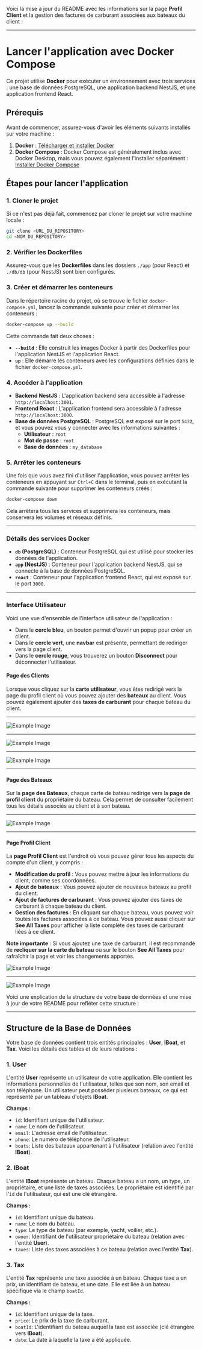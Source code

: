 Voici la mise à jour du README avec les informations sur la page **Profil Client** et la gestion des factures de carburant associées aux bateaux du client :

---

# Lancer l'application avec Docker Compose

Ce projet utilise **Docker** pour exécuter un environnement avec trois services : une base de données PostgreSQL, une application backend NestJS, et une application frontend React.

## Prérequis

Avant de commencer, assurez-vous d'avoir les éléments suivants installés sur votre machine :

1. **Docker** : [Télécharger et installer Docker](https://www.docker.com/get-started)
2. **Docker Compose** : Docker Compose est généralement inclus avec Docker Desktop, mais vous pouvez également l'installer séparément : [Installer Docker Compose](https://docs.docker.com/compose/install/)

## Étapes pour lancer l'application

### 1. Cloner le projet

Si ce n'est pas déjà fait, commencez par cloner le projet sur votre machine locale :

```bash
git clone <URL_DU_REPOSITORY>
cd <NOM_DU_REPOSITORY>
```

### 2. Vérifier les Dockerfiles

Assurez-vous que les **Dockerfiles** dans les dossiers `./app` (pour React) et `./db/db` (pour NestJS) sont bien configurés.

### 3. Créer et démarrer les conteneurs

Dans le répertoire racine du projet, où se trouve le fichier `docker-compose.yml`, lancez la commande suivante pour créer et démarrer les conteneurs :

```bash
docker-compose up --build
```

Cette commande fait deux choses :
- **`--build`** : Elle construit les images Docker à partir des Dockerfiles pour l'application NestJS et l'application React.
- **`up`** : Elle démarre les conteneurs avec les configurations définies dans le fichier `docker-compose.yml`.

### 4. Accéder à l'application

- **Backend NestJS** : L'application backend sera accessible à l'adresse `http://localhost:3001`.
- **Frontend React** : L'application frontend sera accessible à l'adresse `http://localhost:3000`.
- **Base de données PostgreSQL** : PostgreSQL est exposé sur le port `5432`, et vous pouvez vous y connecter avec les informations suivantes :
  - **Utilisateur** : `root`
  - **Mot de passe** : `root`
  - **Base de données** : `my_database`

### 5. Arrêter les conteneurs

Une fois que vous avez fini d'utiliser l'application, vous pouvez arrêter les conteneurs en appuyant sur `Ctrl+C` dans le terminal, puis en exécutant la commande suivante pour supprimer les conteneurs créés :

```bash
docker-compose down
```

Cela arrêtera tous les services et supprimera les conteneurs, mais conservera les volumes et réseaux définis.

---

### Détails des services Docker

- **`db` (PostgreSQL)** : Conteneur PostgreSQL qui est utilisé pour stocker les données de l'application.
- **`app` (NestJS)** : Conteneur pour l'application backend NestJS, qui se connecte à la base de données PostgreSQL.
- **`react`** : Conteneur pour l'application frontend React, qui est exposé sur le port `3000`.

---

### Interface Utilisateur

Voici une vue d'ensemble de l'interface utilisateur de l'application :

- Dans le **cercle bleu**, un bouton permet d'ouvrir un popup pour créer un client.
- Dans le **cercle vert**, une **navbar** est présente, permettant de rediriger vers la page client.
- Dans le **cercle rouge**, vous trouverez un bouton **Disconnect** pour déconnecter l'utilisateur.

#### Page des Clients

Lorsque vous cliquez sur la **carte utilisateur**, vous êtes redirigé vers la page du profil client où vous pouvez ajouter des **bateaux** au client. Vous pouvez également ajouter des **taxes de carburant** pour chaque bateau du client.

------

![Example Image](./assets/client.png)

---

![Example Image](./assets/createclient.png)

---

![Example Image](./assets/newclient.png)

---

#### Page des Bateaux

Sur la **page des Bateaux**, chaque carte de bateau redirige vers la **page de profil client** du propriétaire du bateau. Cela permet de consulter facilement tous les détails associés au client et à son bateau.

-------
![Example Image](./assets/boat.png)

---

#### Page Profil Client

La **page Profil Client** est l'endroit où vous pouvez gérer tous les aspects du compte d'un client, y compris :

- **Modification du profil** : Vous pouvez mettre à jour les informations du client, comme ses coordonnées.
- **Ajout de bateaux** : Vous pouvez ajouter de nouveaux bateaux au profil du client.
- **Ajout de factures de carburant** : Vous pouvez ajouter des taxes de carburant à chaque bateau du client.
- **Gestion des factures** : En cliquant sur chaque bateau, vous pouvez voir toutes les factures associées à ce bateau. Vous pouvez aussi cliquer sur **See All Taxes** pour afficher la liste complète des taxes de carburant liées à ce client.

**Note importante** : Si vous ajoutez une taxe de carburant, il est recommandé de **recliquer sur la carte du bateau** ou sur le bouton **See All Taxes** pour rafraîchir la page et voir les changements apportés.

![Example Image](./assets/profile1.png)

---

![Example Image](./assets/produc2.png)

Voici une explication de la structure de votre base de données et une mise à jour de votre README pour refléter cette structure :

---

## Structure de la Base de Données

Votre base de données contient trois entités principales : **User**, **IBoat**, et **Tax**. Voici les détails des tables et de leurs relations :

### 1. **User**
L'entité **User** représente un utilisateur de votre application. Elle contient les informations personnelles de l'utilisateur, telles que son nom, son email et son téléphone. Un utilisateur peut posséder plusieurs bateaux, ce qui est représenté par un tableau d'objets **IBoat**.

**Champs :**
- `id`: Identifiant unique de l'utilisateur.
- `name`: Le nom de l'utilisateur.
- `email`: L'adresse email de l'utilisateur.
- `phone`: Le numéro de téléphone de l'utilisateur.
- `boats`: Liste des bateaux appartenant à l'utilisateur (relation avec l'entité **IBoat**).

### 2. **IBoat**
L'entité **IBoat** représente un bateau. Chaque bateau a un nom, un type, un propriétaire, et une liste de taxes associées. Le propriétaire est identifié par l'`id` de l'utilisateur, qui est une clé étrangère.

**Champs :**
- `id`: Identifiant unique du bateau.
- `name`: Le nom du bateau.
- `type`: Le type de bateau (par exemple, yacht, voilier, etc.).
- `owner`: Identifiant de l'utilisateur propriétaire du bateau (relation avec l'entité **User**).
- `taxes`: Liste des taxes associées à ce bateau (relation avec l'entité **Tax**).

### 3. **Tax**
L'entité **Tax** représente une taxe associée à un bateau. Chaque taxe a un prix, un identifiant de bateau, et une date. Elle est liée à un bateau spécifique via le champ `boatId`.

**Champs :**
- `id`: Identifiant unique de la taxe.
- `price`: Le prix de la taxe de carburant.
- `boatId`: L'identifiant du bateau auquel la taxe est associée (clé étrangère vers **IBoat**).
- `date`: La date à laquelle la taxe a été appliquée.
